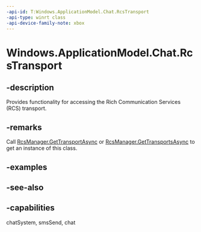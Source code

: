 ```yaml
---
-api-id: T:Windows.ApplicationModel.Chat.RcsTransport
-api-type: winrt class
-api-device-family-note: xbox
---
```


<!-- Class syntax.
public class RcsTransport : Windows.ApplicationModel.Chat.IRcsTransport
-->

# Windows.ApplicationModel.Chat.RcsTransport

## -description
Provides functionality for accessing the Rich Communication Services (RCS) transport.

## -remarks
Call [RcsManager.GetTransportAsync](rcsmanager_gettransportasync_455003223.md) or [RcsManager.GetTransportsAsync](rcsmanager_gettransportsasync_998895362.md) to get an instance of this class.

## -examples

## -see-also

## -capabilities
chatSystem, smsSend, chat
